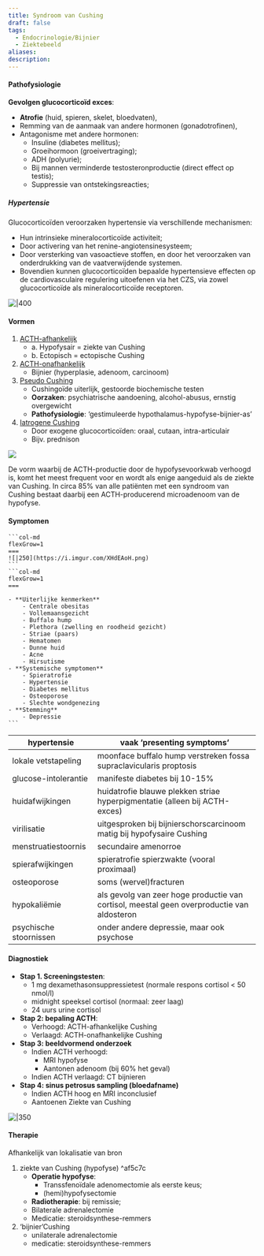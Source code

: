 ```yaml
---
title: Syndroom van Cushing
draft: false
tags:
  - Endocrinologie/Bijnier
  - Ziektebeeld
aliases: 
description:
---
```



#### Pathofysiologie

**Gevolgen glucocorticoïd exces**:
- **Atrofie** (huid, spieren, skelet, bloedvaten), 
- Remming van de aanmaak van andere hormonen (gonadotrofinen),
- Antagonisme met andere hormonen: 
	- Insuline (diabetes mellitus);
	- Groeihormoon (groeivertraging);
	- ADH (polyurie); 
	- Bij mannen verminderde testosteronproductie (direct effect op testis);
	- Suppressie van ontstekingsreacties;

##### Hypertensie
Glucocorticoïden veroorzaken hypertensie via verschillende mechanismen: 
- Hun intrinsieke mineralocorticoïde activiteit; 
- Door activering van het renine-angiotensinesysteem; 
- Door versterking van vasoactieve stoffen, en door het veroorzaken van onderdrukking van de vaatverwijdende systemen. 
- Bovendien kunnen glucocorticoïden bepaalde hypertensieve effecten op de cardiovasculaire regulering uitoefenen via het CZS, via zowel glucocorticoïde als mineralocorticoïde receptoren.

![|400](https://i.imgur.com/dtm6a93.png)

#### Vormen
1. <u>ACTH-afhankelijk</u>
	  - a. Hypofysair = ziekte van Cushing
	  - b. Ectopisch = ectopische Cushing
2. <u>ACTH-onafhankelijk </u>
	-  Bijnier (hyperplasie, adenoom, carcinoom)
3. <u>Pseudo Cushing</u>
	- Cushingoïde uiterlijk, gestoorde biochemische testen
	- **Oorzaken**: psychiatrische aandoening, alcohol-abusus, ernstig overgewicht
	- **Pathofysiologie**: ‘gestimuleerde hypothalamus-hypofyse-bijnier-as’
4. <u>Iatrogene Cushing</u>
	- Door exogene glucocorticoïden: oraal, cutaan, intra-articulair
	- Bijv. prednison

![](https://i.imgur.com/Fr3fV5k.png)



De vorm waarbij de ACTH-productie door de hypofysevoorkwab verhoogd is, komt het meest frequent voor en wordt als enige aangeduid als de ziekte van Cushing. In circa 85% van alle patiënten met een syndroom van Cushing bestaat daarbij een ACTH-producerend microadenoom van de hypofyse.
#### Symptomen
````col
```col-md
flexGrow=1
===
![|250](https://i.imgur.com/XHdEAoH.png)
```
```col-md
flexGrow=1
===

- **Uiterlijke kenmerken**
	- Centrale obesitas
	- Vollemaansgezicht
	- Buffalo hump
	- Plethora (zwelling en roodheid gezicht)
	- Striae (paars)
	- Hematomen
	- Dunne huid
	- Acne
	- Hirsutisme
- **Systemische symptomen**
	- Spieratrofie
	- Hypertensie
	- Diabetes mellitus
	- Osteoporose
	- Slechte wondgenezing
- **Stemming**
	- Depressie
```
````

hypertensie            | vaak ’presenting symptoms’                                                                 |
| ---------------------- | ------------------------------------------------------------------------------------------ |
| lokale vetstapeling    | moonface buffalo hump verstreken fossa supraclavicularis proptosis             |
| glucose-intolerantie   | manifeste diabetes bij 10-15%                                                              |
| huidafwijkingen        | huidatrofie blauwe plekken striae hyperpigmentatie (alleen bij ACTH-exces)              |
| virilisatie            | uitgesproken bij bijnierschorscarcinoom matig bij hypofysaire Cushing                    |
| menstruatiestoornis    | secundaire amenorroe                                                                       |
| spierafwijkingen       | spieratrofie spierzwakte (vooral proximaal)                                               |
| osteoporose            | soms (wervel)fracturen                                                                     |
| hypokaliëmie           | als gevolg van zeer hoge productie van cortisol, meestal geen overproductie van aldosteron |
| psychische stoornissen | onder andere depressie, maar ook psychose                                                  |



#### Diagnostiek
- **Stap 1. Screeningstesten**:
	- 1 mg dexamethasonsuppressietest (normale respons cortisol < 50 nmol/l)
	- midnight speeksel cortisol (normaal: zeer laag)
	- 24 uurs urine cortisol 
- **Stap 2: bepaling ACTH**:
	- Verhoogd: ACTH-afhankelijke Cushing
	- Verlaagd: ACTH-onafhankelijke Cushing
- **Stap 3: beeldvormend onderzoek**
	- Indien ACTH verhoogd: 
		- MRI hypofyse
		- Aantonen adenoom (bij 60% het geval)
	- Indien ACTH verlaagd: CT bijnieren
- **Stap 4: sinus petrosus sampling (bloedafname)**
	- Indien ACTH hoog en MRI inconclusief
	- Aantoenen Ziekte van Cushing

![|350](https://i.imgur.com/s6HDAbR.png)

#### Therapie
Afhankelijk van lokalisatie van bron
1. ziekte van Cushing (hypofyse) ^af5c7c
	- **Operatie hypofyse**: 
		- Transsfenoïdale adenomectomie als eerste keus;
		- (hemi)hypofysectomie 
	- **Radiotherapie**: bij remissie;
	- Bilaterale adrenalectomie
	- Medicatie: steroidsynthese-remmers
2. ‘bijnier’Cushing
	- unilaterale adrenalectomie
	- medicatie: steroidsynthese-remmers
